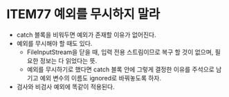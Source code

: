 # ITEM77 예외를 무시하지 말라

- catch 블록을 비워두면 예외가 존재할 이유가 없어진다.
- 예외를 무시해야 할 때도 있다.
    - FileInputStream을 닫을 때, 입력 전용 스트림이므로 복구 할 것이 없으며, 필요한 정보는 다 읽었다는 뜻.
    - 예외를 무시하기로 했다면 catch 블록 안에 그렇게 결정한 이유를 주석으로 남기고 예외 변수의 이름도 ignored로 바꿔놓도록 하자.
- 검사와 비검사 예외에 똑같이 적용된다.